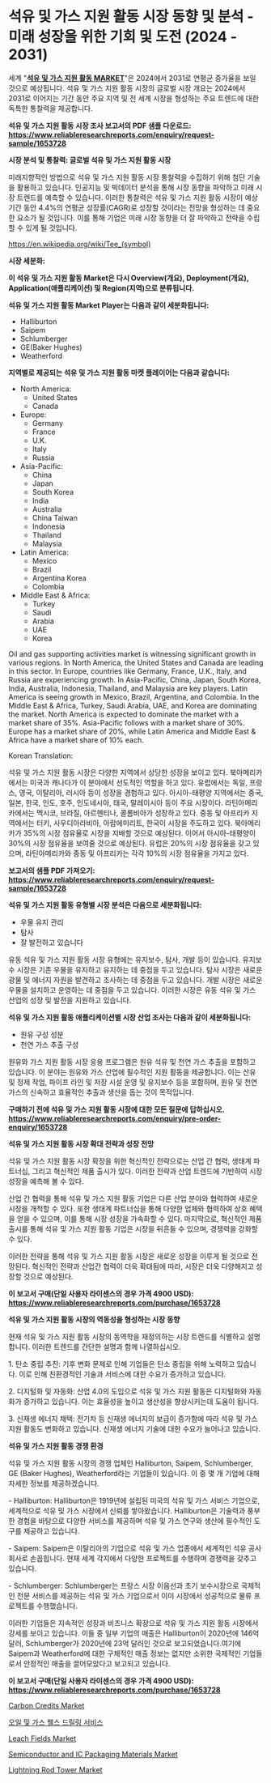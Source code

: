 <p><h1>석유 및 가스 지원 활동 시장 동향 및 분석 - 미래 성장을 위한 기회 및 도전 (2024 - 2031)</h1></p><p>세계 "<strong><a href="https://www.reliableresearchreports.com/oil-and-gas-supporting-activities-r1653728">석유 및 가스 지원 활동 MARKET</a></strong>"은 2024에서 2031로 연평균 증가율을 보일 것으로 예상됩니다. 석유 및 가스 지원 활동 시장의 글로벌 시장 개요는 2024에서 2031로 이어지는 기간 동안 주요 지역 및 전 세계 시장을 형성하는 주요 트렌드에 대한 독특한 통찰력을 제공합니다.</p>
<p><strong>석유 및 가스 지원 활동 시장 조사 보고서의 PDF 샘플 다운로드: <a href="https://www.reliableresearchreports.com/enquiry/request-sample/1653728">https://www.reliableresearchreports.com/enquiry/request-sample/1653728</a></strong></p>
<p><strong>시장 분석 및 통찰력: 글로벌 석유 및 가스 지원 활동 시장</strong></p>
<p><p>미래지향적인 방법으로 석유 및 가스 지원 활동 시장 통찰력을 수집하기 위해 첨단 기술을 활용하고 있습니다. 인공지능 및 빅데이터 분석을 통해 시장 동향을 파악하고 미래 시장 트렌드를 예측할 수 있습니다. 이러한 통찰력은 석유 및 가스 지원 활동 시장이 예상기간 동안 4.4%의 연평균 성장률(CAGR)로 성장할 것이라는 전망을 형성하는 데 중요한 요소가 될 것입니다. 이를 통해 기업은 미래 시장 동향을 더 잘 파악하고 전략을 수립할 수 있게 될 것입니다.</p></p>
<p><a href="%7CAUTHORITHY_DOMAIN_URL%7C">https://en.wikipedia.org/wiki/Tee_(symbol)</a></p>
<p><strong>시장 세분화:</strong></p>
<p><strong>이 석유 및 가스 지원 활동 Market은 다시 Overview(개요), Deployment(개요), Application(애플리케이션) 및 Region(지역)으로 분류됩니다.</strong></p>
<p><strong>석유 및 가스 지원 활동 Market Player는 다음과 같이 세분화됩니다:</strong></p>
<p><ul><li>Halliburton</li><li>Saipem</li><li>Schlumberger</li><li>GE(Baker Hughes)</li><li>Weatherford</li></ul></p>
<p><strong>지역별로 제공되는 석유 및 가스 지원 활동 마켓 플레이어는 다음과 같습니다:</strong></p>
<p><ul>
    <li>
        North America:
        <ul>
            <li>United States</li>
            <li>Canada</li>
        </ul>
    </li>
    <li>
        Europe:
        <ul>
            <li>Germany</li>
            <li>France</li>
            <li>U.K.</li>
            <li>Italy</li>
            <li>Russia</li>
        </ul>
    </li>
    <li>
        Asia-Pacific:
        <ul>
            <li>China</li>
            <li>Japan</li>
            <li>South Korea</li>
            <li>India</li>
            <li>Australia</li>
            <li>China Taiwan</li>
            <li>Indonesia</li>
            <li>Thailand</li>
            <li>Malaysia</li>
        </ul>
    </li>
    <li>
        Latin America:
        <ul>
            <li>Mexico</li>
            <li>Brazil</li>
            <li>Argentina Korea</li>
            <li>Colombia</li>
        </ul>
    </li>
    <li>
        Middle East & Africa:
        <ul>
            <li>Turkey</li>
            <li>Saudi</li>
            <li>Arabia</li>
            <li>UAE</li>
            <li>Korea</li>
        </ul>
    </li>
    </ul></p>
<p><p>Oil and gas supporting activities market is witnessing significant growth in various regions. In North America, the United States and Canada are leading in this sector. In Europe, countries like Germany, France, U.K., Italy, and Russia are experiencing growth. In Asia-Pacific, China, Japan, South Korea, India, Australia, Indonesia, Thailand, and Malaysia are key players. Latin America is seeing growth in Mexico, Brazil, Argentina, and Colombia. In the Middle East & Africa, Turkey, Saudi Arabia, UAE, and Korea are dominating the market. North America is expected to dominate the market with a market share of 35%. Asia-Pacific follows with a market share of 30%. Europe has a market share of 20%, while Latin America and Middle East & Africa have a market share of 10% each. </p><p>Korean Translation:</p><p>석유 및 가스 지원 활동 시장은 다양한 지역에서 상당한 성장을 보이고 있다. 북아메리카에서는 미국과 캐나다가 이 분야에서 선도적인 역할을 하고 있다. 유럽에서는 독일, 프랑스, 영국, 이탈리아, 러시아 등이 성장을 경험하고 있다. 아시아-태평양 지역에서는 중국, 일본, 한국, 인도, 호주, 인도네시아, 태국, 말레이시아 등이 주요 시장이다. 라틴아메리카에서는 멕시코, 브라질, 아르헨티나, 콜롬비아가 성장하고 있다. 중동 및 아프리카 지역에서는 터키, 사우디아라비아, 아랍에미리트, 한국이 시장을 주도하고 있다. 북아메리카가 35%의 시장 점유율로 시장을 지배할 것으로 예상된다. 이어서 아시아-태평양이 30%의 시장 점유율을 보여줄 것으로 예상된다. 유럽은 20%의 시장 점유율을 갖고 있으며, 라틴아메리카와 중동 및 아프리카는 각각 10%의 시장 점유율을 가지고 있다.</p></p>
<p><strong>보고서의 샘플 PDF 가져오기: <a href="https://www.reliableresearchreports.com/enquiry/request-sample/1653728">https://www.reliableresearchreports.com/enquiry/request-sample/1653728</a></strong></p>
<p><strong>석유 및 가스 지원 활동 유형별 시장 분석은 다음으로 세분화됩니다:</strong></p>
<p><ul><li>우물 유지 관리</li><li>탐사</li><li>잘 발전하고 있습니다</li></ul></p>
<p><p>유동 석유 및 가스 지원 활동 시장 유형에는 유지보수, 탐사, 개발 등이 있습니다. 유지보수 시장은 기존 우물을 유지하고 유지하는 데 중점을 두고 있습니다. 탐사 시장은 새로운 광물 및 에너지 자원을 발견하고 조사하는 데 중점을 두고 있습니다. 개발 시장은 새로운 우물을 설치하고 운영하는 데 중점을 두고 있습니다. 이러한 시장은 유동 석유 및 가스 산업의 성장 및 발전을 지원하고 있습니다.</p></p>
<p><strong>석유 및 가스 지원 활동 애플리케이션별 시장 산업 조사는 다음과 같이 세분화됩니다:</strong></p>
<p><ul><li>원유 구성 성분</li><li>천연 가스 추출 구성</li></ul></p>
<p><p>원유와 가스 지원 활동 시장 응용 프로그램은 원유 석유 및 천연 가스 추출을 포함하고 있습니다. 이 분야는 원유와 가스 산업에 필수적인 지원 활동을 제공합니다. 이는 산유 및 정제 작업, 파이프 라인 및 저장 시설 운영 및 유지보수 등을 포함하며, 원유 및 천연 가스의 신속하고 효율적인 추출과 생산을 돕는 것이 목적입니다.</p></p>
<p><strong>구매하기 전에 석유 및 가스 지원 활동 시장에 대한 모든 질문에 답하십시오. <a href="https://www.reliableresearchreports.com/enquiry/pre-order-enquiry/1653728">https://www.reliableresearchreports.com/enquiry/pre-order-enquiry/1653728</a></strong></p>
<p><strong>석유 및 가스 지원 활동 시장 확대 전략과 성장 전망</strong></p>
<p><p>석유 및 가스 지원 활동 시장 확장을 위한 혁신적인 전략으로는 산업 간 협력, 생태계 파트너십, 그리고 혁신적인 제품 출시가 있다. 이러한 전략과 산업 트렌드에 기반하여 시장 성장을 예측해 볼 수 있다. </p><p>산업 간 협력을 통해 석유 및 가스 지원 활동 기업은 다른 산업 분야와 협력하여 새로운 시장을 개척할 수 있다. 또한 생태계 파트너십을 통해 다양한 업체와 협력하여 상호 혜택을 얻을 수 있으며, 이를 통해 시장 성장을 가속화할 수 있다. 마지막으로, 혁신적인 제품 출시를 통해 석유 및 가스 지원 활동 기업은 시장을 뒤흔들 수 있으며, 경쟁력을 강화할 수 있다.</p><p>이러한 전략을 통해 석유 및 가스 지원 활동 시장은 새로운 성장을 이루게 될 것으로 전망된다. 혁신적인 전략과 산업간 협력이 더욱 확대됨에 따라, 시장은 더욱 다양해지고 성장할 것으로 예상된다.</p></p>
<p><strong>이 보고서 구매(단일 사용자 라이센스의 경우 가격 4900 USD): <a href="https://www.reliableresearchreports.com/purchase/1653728">https://www.reliableresearchreports.com/purchase/1653728</a></strong></p>
<p><strong>석유 및 가스 지원 활동 시장의 역동성을 형성하는 시장 동향</strong></p>
<p><p>현재 석유 및 가스 지원 활동 시장의 동역학을 재정의하는 시장 트렌드를 식별하고 설명합니다. 이러한 트렌드를 간단한 설명과 함께 나열하십시오. </p><p>1. 탄소 중립 추진: 기후 변화 문제로 인해 기업들은 탄소 중립을 위해 노력하고 있습니다. 이로 인해 친환경적인 기술과 서비스에 대한 수요가 증가하고 있습니다. </p><p>2. 디지털화 및 자동화: 산업 4.0의 도입으로 석유 및 가스 지원 활동은 디지털화와 자동화가 증가하고 있습니다. 이는 효율성을 높이고 생산성을 향상시키는데 도움이 됩니다. </p><p>3. 신재생 에너지 채택: 전기차 등 신재생 에너지의 보급이 증가함에 따라 석유 및 가스 지원 활동도 변화하고 있습니다. 신재생 에너지 기술에 대한 수요가 늘어나고 있습니다.</p></p>
<p><strong>석유 및 가스 지원 활동 경쟁 환경</strong></p>
<p><p>석유 및 가스 지원 활동 시장의 경쟁 업체인 Halliburton, Saipem, Schlumberger, GE (Baker Hughes), Weatherford라는 기업들이 있습니다. 이 중 몇 개 기업에 대해 자세한 정보를 제공하겠습니다.</p><p>- Halliburton: Halliburton은 1919년에 설립된 미국의 석유 및 가스 서비스 기업으로, 세계적으로 석유 및 가스 시장에서 신뢰를 쌓아왔습니다. Halliburton은 기술력과 풍부한 경험을 바탕으로 다양한 서비스를 제공하며 석유 및 가스 연구와 생산에 필수적인 도구를 제공하고 있습니다.</p><p>- Saipem: Saipem은 이탈리아의 기업으로 석유 및 가스 업종에서 세계적인 석유 공사 회사로 손꼽힙니다. 현재 세계 각지에서 다양한 프로젝트를 수행하며 경쟁력을 갖추고 있습니다.</p><p>- Schlumberger: Schlumberger는 프랑스 시장 이음선과 초기 보수시장으로 국제적인 전문 서비스를 제공하는 석유 및 가스 기업으로서 이미 시장에서 성공적으로 물류 프로젝트를 수행했습니다.</p><p>이러한 기업들은 지속적인 성장과 비즈니스 확장으로 석유 및 가스 지원 활동 시장에서 강세를 보이고 있습니다. 이들 중 일부 기업의 매출은 Halliburton이 2020년에 146억 달러, Schlumberger가 2020년에 23억 달러인 것으로 보고되었습니다.여기에 Saipem과 Weatherford에 대한 구체적인 매출 정보는 없지만 소위한 국제적인 기업들로서 안정적인 매출을 끌어모았다고 보고되고 있습니다.</p></p>
<p><strong>이 보고서 구매(단일 사용자 라이센스의 경우 가격 4900 USD): <a href="https://www.reliableresearchreports.com/purchase/1653728">https://www.reliableresearchreports.com/purchase/1653728</a></strong></p>
<p><p><a href="https://www.linkedin.com/pulse/carbon-credits-market-share-new-trends-analysis-its-type-dwdze?trackingId=Wy3AX4ZyRim5vsH%2FwQrGVw%3D%3D">Carbon Credits Market</a></p><p><a href="https://github.com/sougarounis/Market-Research-Report-List-5/blob/main/894721091584.md">오일 및 가스 웰스 드릴링 서비스</a></p><p><a href="https://medium.com/@presleybode/leach-fields-market-size-growth-and-industry-analysis-by-market-segmentation-and-regional-c1c5ee459ef1?postPublishedType=initial">Leach Fields Market</a></p><p><a href="https://www.linkedin.com/pulse/semiconductor-ic-packaging-materials-market-global-regional-analysis-cl8zc?trackingId=A%2BKzIA39TDKJyQNMzLTGuw%3D%3D">Semiconductor and IC Packaging Materials Market</a></p><p><a href="https://medium.com/@presleybode/lightning-rod-tower-market-share-size-trends-industry-analysis-report-by-application-a6a274e62d1f">Lightning Rod Tower Market</a></p></p>